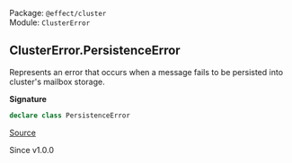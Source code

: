 Package: `@effect/cluster`<br />
Module: `ClusterError`<br />

## ClusterError.PersistenceError

Represents an error that occurs when a message fails to be persisted into
cluster's mailbox storage.

**Signature**

```ts
declare class PersistenceError
```

[Source](https://github.com/Effect-TS/effect/tree/main/packages/cluster/src/ClusterError.ts#L112)

Since v1.0.0
